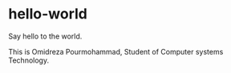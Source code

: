 # hello-world
Say hello to the world.

This is Omidreza Pourmohammad, Student of Computer systems Technology.
